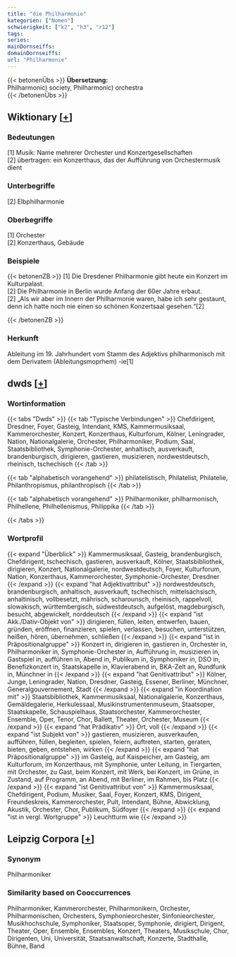 ```yaml
---
title: "die Philharmonie"
kategorien: ["Nomen"]
schwierigkeit: ["k2", "h3", "r12"]
tags:
series:
mainDornseiffs:
domainDornseiffs:
url: "Philharmonie"
---
```


{{< betonenÜbs >}}
**Übersetzung:**  
Philharmonic) society, Philharmonic) orchestra  
{{< /betonenÜbs >}}

## Wiktionary [[+](https://de.wiktionary.org/wiki/Philharmonie)]

### Bedeutungen
[1] Musik: Name mehrerer Orchester und Konzertgesellschaften  
[2] übertragen: ein Konzerthaus, das der Aufführung von Orchestermusik dient  

### Unterbegriffe
[2] Elbphilharmonie  

### Oberbegriffe
[1] Orchester  
[2] Konzerthaus, Gebäude  

### Beispiele
{{< betonenZB >}}
[1] Die Dresdener Philharmonie gibt heute ein Konzert im Kulturpalast.  
[2] Die Philharmonie in Berlin wurde Anfang der 60er Jahre erbaut.  
[2] „Als wir aber im Innern der Philharmonie waren, habe ich sehr gestaunt, denn ich hatte noch nie einen so schönen Konzertsaal gesehen.“[2]  

{{< /betonenZB >}}
### Herkunft
Ableitung im 19. Jahrhundert vom Stamm des Adjektivs philharmonisch mit dem Derivatem (Ableitungsmoprhem) -ie[1]  



## dwds [[+](https://www.dwds.de/wb/Philharmonie)]

### Wortinformation
{{< tabs "Dwds" >}}
{{< tab "Typische Verbindungen" >}}
Chefdirigent, Dresdner, Foyer, Gasteig, Intendant, KMS, Kammermusiksaal, Kammerorchester, Konzert, Konzerthaus, Kulturforum, Kölner, Leningrader, Nation, Nationalgalerie, Orchester, Philharmoniker, Podium, Saal, Staatsbibliothek, Symphonie-Orchester, anhaltisch, ausverkauft, brandenburgisch, dirigieren, gastieren, musizieren, nordwestdeutsch, rheinisch, tschechisch
{{< /tab >}}

{{< tab "alphabetisch vorangehend" >}}
philatelistisch, Philatelist, Philatelie, Philanthropismus, philanthropisch
{{< /tab >}}

{{< tab "alphabetisch vorangehend" >}}
Philharmoniker, philharmonisch, Philhellene, Philhellenismus, Philippika
{{< /tab >}}

{{< /tabs >}}

### Wortprofil
{{< expand "Überblick" >}} Kammermusiksaal, Gasteig, brandenburgisch, Chefdirigent, tschechisch, gastieren, ausverkauft, Kölner, Staatsbibliothek, dirigieren, Konzert, Nationalgalerie, nordwestdeutsch, Foyer, Kulturforum, Nation, Konzerthaus, Kammerorchester, Symphonie-Orchester, Dresdner {{< /expand >}}
{{< expand "hat Adjektivattribut" >}} nordwestdeutsch, brandenburgisch, anhaltisch, ausverkauft, tschechisch, mittelsächsisch, anhaltinisch, vollbesetzt, mährisch, scharounsch, rheinisch, rappelvoll, slowakisch, württembergisch, südwestdeutsch, aufgelöst, magdeburgisch, besucht, abgewickelt, norddeutsch {{< /expand >}}
{{< expand "ist Akk./Dativ-Objekt von" >}} dirigieren, füllen, leiten, entwerfen, bauen, gründen, eröffnen, finanzieren, spielen, verlassen, besuchen, unterstützen, heißen, hören, übernehmen, schließen {{< /expand >}}
{{< expand "ist in Präpositionalgruppe" >}} Konzert in, dirigieren in, gastieren in, Orchester in, Philharmoniker in, Symphonie-Orchester in, Aufführung in, musizieren in, Gastspiel in, aufführen in, Abend in, Publikum in, Symphoniker in, DSO in, Benefizkonzert in, Staatskapelle in, Klavierabend in, BKA-Zelt an, Rundfunk in, Münchner in {{< /expand >}}
{{< expand "hat Genitivattribut" >}} Kölner, Junge, Leningrader, Nation, Dresdner, Gasteig, Essener, Berliner, Münchner, Generalgouvernement, Stadt {{< /expand >}}
{{< expand "in Koordination mit" >}} Staatsbibliothek, Kammermusiksaal, Nationalgalerie, Konzerthaus, Gemäldegalerie, Herkulessaal, Musikinstrumentenmuseum, Staatsoper, Staatskapelle, Schauspielhaus, Staatsorchester, Kammerorchester, Ensemble, Oper, Tenor, Chor, Ballett, Theater, Orchester, Museum {{< /expand >}}
{{< expand "hat Prädikativ" >}} Ort, voll {{< /expand >}}
{{< expand "ist Subjekt von" >}} gastieren, musizieren, ausverkaufen, aufführen, füllen, begleiten, spielen, feiern, auftreten, starten, geraten, bieten, geben, entstehen, wirken {{< /expand >}}
{{< expand "hat Präpositionalgruppe" >}} im Gasteig, auf Kaispeicher, am Gasteig, am Kulturforum, im Konzerthaus, mit Symphonie, unter Leitung, in Tiergarten, mit Orchester, zu Gast, beim Konzert, mit Werk, bei Konzert, im Grüne, in Zustand, auf Programm, an Abend, mit Berliner, im Rahmen, bis Platz {{< /expand >}}
{{< expand "ist Genitivattribut von" >}} Kammermusiksaal, Chefdirigent, Podium, Musiker, Saal, Foyer, Konzert, KMS, Dirigent, Freundeskreis, Kammerorchester, Pult, Intendant, Bühne, Abwicklung, Akustik, Orchester, Chor, Publikum, Südfoyer {{< /expand >}}
{{< expand "ist in vergl. Wortgruppe" >}} Leuchtturm wie {{< /expand >}}

## Leipzig Corpora [[+](https://corpora.uni-leipzig.de/en/res?word=Philharmonie&corpusId=deu_newscrawl-public_2018)]


### Synonym
Philharmoniker


### Similarity based on Cooccurrences
Philharmoniker, Kammerorchester, Philharmonikern, Orchester, Philharmonischen, Orchesters, Symphonieorchester, Sinfonieorchester, Musikhochschule, Symphoniker, Staatsoper, Symphonie, dirigiert, Dirigent, Theater, Oper, Ensemble, Ensembles, Konzert, Theaters, Musikschule, Chor, Dirigenten, Uni, Universität, Staatsanwaltschaft, Konzerte, Stadthalle, Bühne, Band

